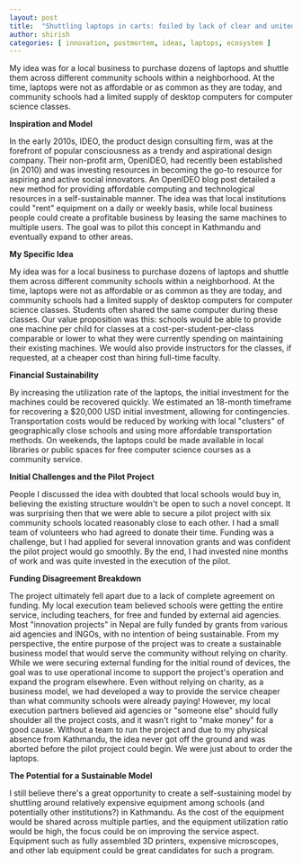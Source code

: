 ```yaml
---
layout: post
title:  "Shuttling laptops in carts: foiled by lack of clear and united team vision"
author: shirish
categories: [ innovation, postmortem, ideas, laptops, ecosystem ]
---
```


My idea was for a local business to purchase dozens of laptops and shuttle them across different community schools within a neighborhood. At the time, laptops were not as affordable or as common as they are today, and community schools had a limited supply of desktop computers for computer science classes. 

**Inspiration and Model**

In the early 2010s, IDEO, the product design consulting firm, was at the forefront of popular consciousness as a trendy and aspirational design company. Their non-profit arm, OpenIDEO, had recently been established (in 2010) and was investing resources in becoming the go-to resource for aspiring and active social innovators. An OpenIDEO blog post detailed a new method for providing affordable computing and technological resources in a self-sustainable manner. The idea was that local institutions could "rent" equipment on a daily or weekly basis, while local business people could create a profitable business by leasing the same machines to multiple users. The goal was to pilot this concept in Kathmandu and eventually expand to other areas.

**My Specific Idea**

My idea was for a local business to purchase dozens of laptops and shuttle them across different community schools within a neighborhood. At the time, laptops were not as affordable or as common as they are today, and community schools had a limited supply of desktop computers for computer science classes. Students often shared the same computer during these classes. Our value proposition was this: schools would be able to provide one machine per child for classes at a cost-per-student-per-class comparable or lower to what they were currently spending on maintaining their existing machines. We would also provide instructors for the classes, if requested, at a cheaper cost than hiring full-time faculty.

**Financial Sustainability**

By increasing the utilization rate of the laptops, the initial investment for the machines could be recovered quickly. We estimated an 18-month timeframe for recovering a $20,000 USD initial investment, allowing for contingencies. Transportation costs would be reduced by working with local "clusters" of geographically close schools and using more affordable transportation methods. On weekends, the laptops could be made available in local libraries or public spaces for free computer science courses as a community service.

**Initial Challenges and the Pilot Project**

People I discussed the idea with doubted that local schools would buy in, believing the existing structure wouldn't be open to such a novel concept. It was surprising then that we were able to secure a pilot project with six community schools located reasonably close to each other. I had a small team of volunteers who had agreed to donate their time. Funding was a challenge, but I had applied for several innovation grants and was confident the pilot project would go smoothly. By the end, I had invested nine months of work and was quite invested in the execution of the pilot.

**Funding Disagreement Breakdown**

The project ultimately fell apart due to a lack of complete agreement on funding. My local execution team believed schools were getting the entire service, including teachers, for free and funded by external aid agencies.  Most "innovation projects" in Nepal are fully funded by grants from various aid agencies and INGOs, with no intention of being sustainable. From my perspective, the entire purpose of the project was to create a sustainable business model that would serve the community without relying on charity. While we were securing external funding for the initial round of devices, the goal was to use operational income to support the project's operation and expand the program elsewhere. Even without relying on charity, as a business model, we had developed a way to provide the service cheaper than what community schools were already paying! However, my local execution partners believed aid agencies or "someone else" should fully shoulder all the project costs, and it wasn't right to "make money" for a good cause. Without a team to run the project and due to my physical absence from Kathmandu, the idea never got off the ground and was aborted before the pilot project could begin. We were just about to order the laptops.

**The Potential for a Sustainable Model**

I still believe there's a great opportunity to create a self-sustaining model by shuttling around relatively expensive equipment among schools (and potentially other institutions?) in Kathmandu. As the cost of the equipment would be shared across multiple parties, and the equipment utilization ratio would be high, the focus could be on improving the service aspect. Equipment such as fully assembled 3D printers, expensive microscopes, and other lab equipment could be great candidates for such a program. 